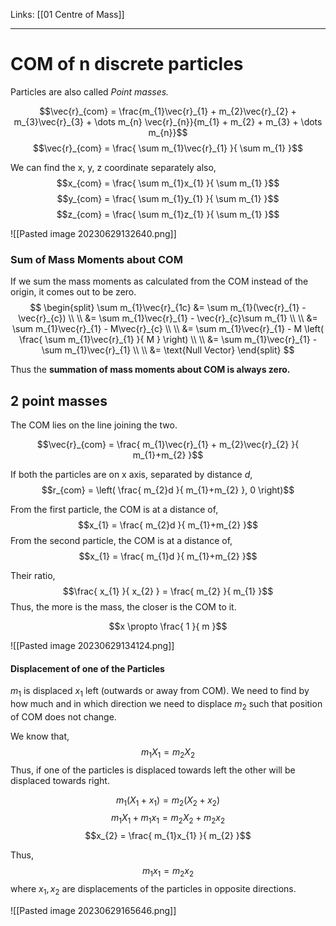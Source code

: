 Links: [[01 Centre of Mass]]
___
# COM of n discrete particles
Particles are also called *Point masses.*

$$\vec{r}_{com} = \frac{m_{1}\vec{r}_{1} + m_{2}\vec{r}_{2} + m_{3}\vec{r}_{3} + \dots m_{n} \vec{r}_{n}}{m_{1} + m_{2} + m_{3} + \dots m_{n}}$$
$$\vec{r}_{com} = \frac{ \sum m_{1}\vec{r}_{1} }{ \sum m_{1} }$$

We can find the x, y, z coordinate separately also, 
$$x_{com} = \frac{ \sum m_{1}x_{1} }{ \sum m_{1} }$$
$$y_{com} = \frac{ \sum m_{1}y_{1} }{ \sum m_{1} }$$
$$z_{com} = \frac{ \sum m_{1}z_{1} }{ \sum m_{1} }$$


![[Pasted image 20230629132640.png]]


### Sum of Mass Moments about COM

If we sum the mass moments as calculated from the COM instead of the origin, it comes out to be zero. 
$$
\begin{split}
\sum m_{1}\vec{r}_{1c} &= \sum m_{1}(\vec{r}_{1} - \vec{r}_{c}) \\
\\
&= \sum  m_{1}\vec{r}_{1} - \vec{r}_{c}\sum m_{1} \\
\\
&= \sum m_{1}\vec{r}_{1} - M\vec{r}_{c} \\
\\
&= \sum m_{1}\vec{r}_{1} - M \left( \frac{ \sum m_{1}\vec{r}_{1} }{ M } \right) \\
\\
&= \sum m_{1}\vec{r}_{1} - \sum m_{1}\vec{r}_{1} \\
\\
&= \text{Null Vector}
\end{split}
$$

Thus the **summation of mass moments about COM is always zero.** 

## 2 point masses
The COM lies on the line joining the two. 

$$\vec{r}_{com} = \frac{ m_{1}\vec{r}_{1} + m_{2}\vec{r}_{2} }{ m_{1}+m_{2} }$$

If both the particles are on x axis, separated by distance $d$,
$$r_{com} = \left( \frac{ m_{2}d }{ m_{1}+m_{2} }, 0 \right)$$

From the first particle, the COM is at a distance of,
$$x_{1} = \frac{ m_{2}d }{ m_{1}+m_{2} }$$
From the second particle, the COM is at a distance of,
$$x_{1} = \frac{ m_{1}d }{ m_{1}+m_{2} }$$

Their ratio,
$$\frac{ x_{1} }{ x_{2} } = \frac{ m_{2} }{ m_{1} }$$
Thus, the more is the mass, the closer is the COM to it. 

$$x \propto \frac{ 1 }{ m }$$

![[Pasted image 20230629134124.png]]

#### Displacement of one of the Particles
$m_{1}$ is displaced $x_{1}$  left (outwards or away from COM). We need to find by how much and in which direction we need to displace $m_{2}$ such that position of COM does not change. 

We know  that,
$$m_{1}X_{1} = m_{2}X_{2}$$
Thus, if one of the particles is displaced towards left the other will be displaced towards right.

$$m_{1}(X_{1} + x_{1}) = m_{2}(X_{2} + x_{2})$$
$$m_{1}X_{1} + m_{1}x_{1} = m_{2}X_{2} + m_{2}x_{2}$$
$$x_{2} = \frac{ m_{1}x_{1} }{ m_{2} }$$

Thus, 
$$m_{1}x_{1} = m_{2}x_{2}$$
where $x_{1},x_{2}$ are displacements of the particles in opposite directions. 

![[Pasted image 20230629165646.png]]